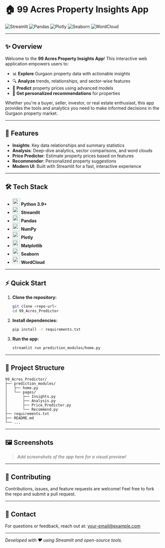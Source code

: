 # 🏠 99 Acres Property Insights App

![Streamlit](https://img.shields.io/badge/Built%20With-Streamlit-red?logo=streamlit)
![Pandas](https://img.shields.io/badge/Pandas-Data%20Analysis-blue?logo=pandas)
![Plotly](https://img.shields.io/badge/Plotly-Interactive%20Plots-orange?logo=plotly)
![Seaborn](https://img.shields.io/badge/Seaborn-Statistical%20Plots-cyan?logo=seaborn)
![WordCloud](https://img.shields.io/badge/WordCloud-Text%20Visualization-lightgrey?logo=python)

---

## ✨ Overview

Welcome to the **99 Acres Property Insights App**! This interactive web application empowers users to:
- 📊 **Explore** Gurgaon property data with actionable insights
- 🔍 **Analyze** trends, relationships, and sector-wise features
- 💸 **Predict** property prices using advanced models
- 🏡 **Get personalized recommendations** for properties

Whether you're a buyer, seller, investor, or real estate enthusiast, this app provides the tools and analytics you need to make informed decisions in the Gurgaon property market.

---

## 🚀 Features

- **Insights**: Key data relationships and summary statistics
- **Analysis**: Deep-dive analytics, sector comparisons, and word clouds
- **Price Predictor**: Estimate property prices based on features
- **Recommender**: Personalized property suggestions
- **Modern UI**: Built with Streamlit for a fast, interactive experience

---

## 🛠️ Tech Stack

- <img src="https://cdn.jsdelivr.net/gh/devicons/devicon/icons/python/python-original.svg" width="24"/> **Python 3.9+**
- <img src="https://cdn.jsdelivr.net/gh/devicons/devicon/icons/streamlit/streamlit-original.svg" width="24"/> **Streamlit**
- <img src="https://cdn.jsdelivr.net/gh/devicons/devicon/icons/pandas/pandas-original.svg" width="24"/> **Pandas**
- <img src="https://cdn.jsdelivr.net/gh/devicons/devicon/icons/numpy/numpy-original.svg" width="24"/> **NumPy**
- <img src="https://cdn.jsdelivr.net/gh/devicons/devicon/icons/plotly/plotly-original.svg" width="24"/> **Plotly**
- <img src="https://cdn.jsdelivr.net/gh/devicons/devicon/icons/matplotlib/matplotlib-original.svg" width="24"/> **Matplotlib**
- <img src="https://cdn.jsdelivr.net/gh/devicons/devicon/icons/seaborn/seaborn-original.svg" width="24"/> **Seaborn**
- <img src="https://cdn.jsdelivr.net/gh/devicons/devicon/icons/python/python-original.svg" width="24"/> **WordCloud**

---

## ⚡ Quick Start

1. **Clone the repository:**
   ```bash
   git clone <repo-url>
   cd 99_Acres_Predictor
   ```
2. **Install dependencies:**
   ```bash
   pip install -r requirements.txt
   ```
3. **Run the app:**
   ```bash
   streamlit run prediction_modules/home.py
   ```

---

## 📂 Project Structure

```
99_Acres_Predictor/
├── prediction_modules/
│   ├── home.py
│   └── pages/
│       ├── Insights.py
│       ├── Analysis.py
│       ├── Price_Predictor.py
│       └── Recommend.py
├── requirements.txt
├── README.md
└── ...
```

---

## 🖼️ Screenshots

> _Add screenshots of the app here for a visual preview!_

---

## 🙌 Contributing

Contributions, issues, and feature requests are welcome! Feel free to fork the repo and submit a pull request.

---

## 📧 Contact

For questions or feedback, reach out at: [your-email@example.com](mailto:your-email@example.com)

---

_Developed with ❤️ using Streamlit and open-source tools._ 
